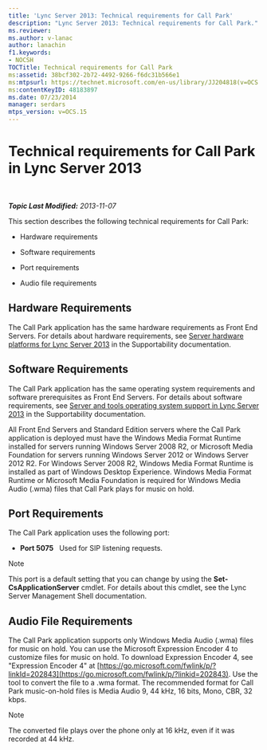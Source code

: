```yaml
---
title: 'Lync Server 2013: Technical requirements for Call Park'
description: "Lync Server 2013: Technical requirements for Call Park."
ms.reviewer: 
ms.author: v-lanac
author: lanachin
f1.keywords:
- NOCSH
TOCTitle: Technical requirements for Call Park
ms:assetid: 38bcf302-2b72-4492-9266-f6dc31b566e1
ms:mtpsurl: https://technet.microsoft.com/en-us/library/JJ204818(v=OCS.15)
ms:contentKeyID: 48183897
ms.date: 07/23/2014
manager: serdars
mtps_version: v=OCS.15
---
```


# Technical requirements for Call Park in Lync Server 2013

<div data-xmlns="http://www.w3.org/1999/xhtml">

<div class="topic" data-xmlns="http://www.w3.org/1999/xhtml" data-msxsl="urn:schemas-microsoft-com:xslt" data-cs="https://msdn.microsoft.com/">

<div data-asp="https://msdn2.microsoft.com/asp">



</div>

<div id="mainSection">

<div id="mainBody">

<span> </span>

_**Topic Last Modified:** 2013-11-07_

This section describes the following technical requirements for Call Park:

  - Hardware requirements

  - Software requirements

  - Port requirements

  - Audio file requirements

<div>

## Hardware Requirements

The Call Park application has the same hardware requirements as Front End Servers. For details about hardware requirements, see [Server hardware platforms for Lync Server 2013](lync-server-2013-server-hardware-platforms.md) in the Supportability documentation.

</div>

<div>

## Software Requirements

The Call Park application has the same operating system requirements and software prerequisites as Front End Servers. For details about software requirements, see [Server and tools operating system support in Lync Server 2013](lync-server-2013-server-and-tools-operating-system-support.md) in the Supportability documentation.

All Front End Servers and Standard Edition servers where the Call Park application is deployed must have the Windows Media Format Runtime installed for servers running Windows Server 2008 R2, or Microsoft Media Foundation for servers running Windows Server 2012 or Windows Server 2012 R2. For Windows Server 2008 R2, Windows Media Format Runtime is installed as part of Windows Desktop Experience. Windows Media Format Runtime or Microsoft Media Foundation is required for Windows Media Audio (.wma) files that Call Park plays for music on hold.

</div>

<div>

## Port Requirements

The Call Park application uses the following port:

  - **Port 5075**   Used for SIP listening requests.

<div>


> [!NOTE]  
> This port is a default setting that you can change by using the <STRONG>Set-CsApplicationServer</STRONG> cmdlet. For details about this cmdlet, see the Lync Server Management Shell documentation.



</div>

</div>

<div>

## Audio File Requirements

The Call Park application supports only Windows Media Audio (.wma) files for music on hold. You can use the Microsoft Expression Encoder 4 to customize files for music on hold. To download Expression Encoder 4, see "Expression Encoder 4" at [https://go.microsoft.com/fwlink/p/?linkId=202843](https://go.microsoft.com/fwlink/p/?linkid=202843). Use the tool to convert the file to a .wma format. The recommended format for Call Park music-on-hold files is Media Audio 9, 44 kHz, 16 bits, Mono, CBR, 32 kbps.

<div>


> [!NOTE]  
> The converted file plays over the phone only at 16 kHz, even if it was recorded at 44 kHz.



</div>

</div>

</div>

<span> </span>

</div>

</div>

</div>


